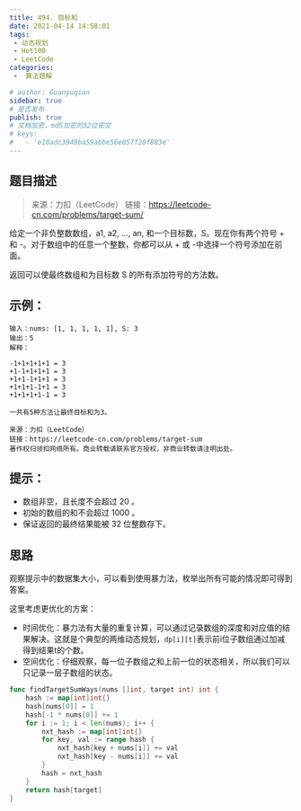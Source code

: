 ```yaml
---
title: 494. 目标和
date: 2021-04-14 14:58:01
tags:
 - 动态规划
 - Hot100
 - LeetCode
categories:
 -  算法题解

# author: Guanyuqian
sidebar: true
# 是否发布
publish: true
# 文档加密，md5加密的32位密文
# keys:
# 	- 'e10adc3949ba59abbe56e057f20f883e'
---
```


## 题目描述
> 来源：力扣（LeetCode）
> 链接：https://leetcode-cn.com/problems/target-sum/

给定一个非负整数数组，a1, a2, ..., an, 和一个目标数，S。现在你有两个符号 + 和 -。对于数组中的任意一个整数，你都可以从 + 或 -中选择一个符号添加在前面。

返回可以使最终数组和为目标数 S 的所有添加符号的方法数。

 <!-- more -->


## 示例：
```
输入：nums: [1, 1, 1, 1, 1], S: 3
输出：5
解释：

-1+1+1+1+1 = 3
+1-1+1+1+1 = 3
+1+1-1+1+1 = 3
+1+1+1-1+1 = 3
+1+1+1+1-1 = 3

一共有5种方法让最终目标和为3。

来源：力扣（LeetCode）
链接：https://leetcode-cn.com/problems/target-sum
著作权归领扣网络所有。商业转载请联系官方授权，非商业转载请注明出处。
```

## 提示：

- 数组非空，且长度不会超过 20 。
- 初始的数组的和不会超过 1000 。
- 保证返回的最终结果能被 32 位整数存下。

## 思路

观察提示中的数据集大小，可以看到使用暴力法，枚举出所有可能的情况即可得到答案。

这里考虑更优化的方案：

- 时间优化：暴力法有大量的重复计算，可以通过记录数组的深度和对应值的结果解决。这就是个典型的两维动态规划，`dp[i][t]`表示前i位子数组通过加减得到结果t的个数。
- 空间优化：仔细观察，每一位子数组之和上前一位的状态相关，所以我们可以只记录一层子数组的状态。

```go
func findTargetSumWays(nums []int, target int) int {
    hash := map[int]int{}
    hash[nums[0]] = 1
    hash[-1 * nums[0]] += 1
    for i := 1; i < len(nums); i++ {
        nxt_hash := map[int]int{}
        for key, val := range hash {
            nxt_hash[key + nums[i]] += val
            nxt_hash[key - nums[i]] += val
        }
        hash = nxt_hash
    }
    return hash[target]
}
```
